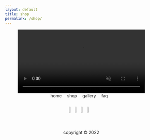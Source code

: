 ```yaml
---
layout: default
title: shop
permalink: /shop/
---
```

<style>

a {
    text-decoration: none;
}

img {
    max-width: 100%;
}

.nav-container {
    display: flex;
    align-items: center;
    justify-content: center;
    flex-direction: column;
    row-gap: 0;
}

.nav-link {
    padding: 0 1em 1em 0;
}

.header-img {
    width: 30em;
    height: auto;
}

.product-row {
  display: flex;
  padding: 2em 0 4em 0;
  justify-content: center;
    align-items: center;
  width: 100%;
}

.product-img {
    height: 28%;
    /* align-items: center; */
}

.product-img-link {

}

.footer {
    display: flex;
    align-items: center;
    justify-content: center;
}

</style>
<!-- nav links -->
<div class="nav-container">
    <!-- gif header -->
    <div class="header-logo">
        <video class="header-img" autoplay loop muted>
            <source src="../images/rotating-logo.mp4" type="video/mp4">
            <!-- webp here? -->
            Your browser does not support the video tag.
        </video> 
    </div>
    <div class="nav-links">
        <a class="nav-link" href="/enter">home</a>
        <a class="nav-link" href="/shop.html">shop</a>
        <a class="nav-link" href="/gallery.html">gallery</a>
        <a class="nav-link" href="/faq.html">faq</a>
    </div>
</div>

<!-- product row -->
<div class="product-row">
    <a class="product-img-link" href="./">
        <img class="product-img" src="../images/products/angel-tee1.png">
    </a>
    <a class="product-img-link">
        <img class="product-img" src="../images/products/staircase-tee.png">
    </a>
    <a class="product-img-link">
        <img class="product-img" src="../images/products/bandana1.png">
    </a>
    <a class="product-img-link">
        <img class="product-img" src="../images/products/belt-shot1.png">
    </a>
</div>

<div class="footer">
copyright © 2022
</div>
